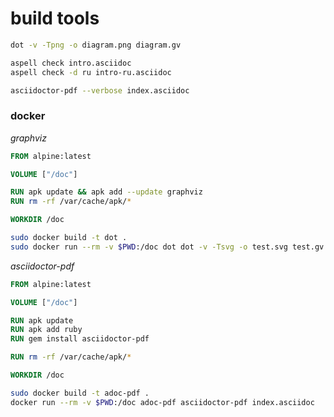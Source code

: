 # build tools


```bash
dot -v -Tpng -o diagram.png diagram.gv

aspell check intro.asciidoc
aspell check -d ru intro-ru.asciidoc

asciidoctor-pdf --verbose index.asciidoc
```


### docker

_graphviz_

```Dockerfile
FROM alpine:latest

VOLUME ["/doc"]

RUN apk update && apk add --update graphviz
RUN rm -rf /var/cache/apk/*

WORKDIR /doc
```

```bash
sudo docker build -t dot .
sudo docker run --rm -v $PWD:/doc dot dot -v -Tsvg -o test.svg test.gv
```

_asciidoctor-pdf_
```Dockerfile
FROM alpine:latest

VOLUME ["/doc"]

RUN apk update
RUN apk add ruby
RUN gem install asciidoctor-pdf

RUN rm -rf /var/cache/apk/*

WORKDIR /doc
```

```bash
sudo docker build -t adoc-pdf .
docker run --rm -v $PWD:/doc adoc-pdf asciidoctor-pdf index.asciidoc
```



